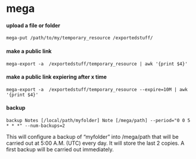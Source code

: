# mega


#### upload a file or folder

    mega-put /path/to/my/temporary_resource /exportedstuff/

#### make a public link

    mega-export -a  /exportedstuff/temporary_resource | awk '{print $4}'

#### make a public link expiering after x time

    mega-export -a  /exportedstuff/temporary_resource --expire=10M | awk '{print $4}'

#### backup

    backup Notes [/local/path/myfolder] Note [/mega/path] --period="0 0 5 * * *" --num-backups=2

This will configure a backup of “myfolder” into /mega/path that will be carried out at 5:00 A.M. (UTC) every day.
It will store the last 2 copies. A first backup will be carried out immediately.


